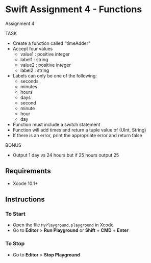 # Swift Assignment 4 - Functions

 Assignment 4
 
 TASK
 
 - Create a function called "timeAdder"
 - Accept four values
    - value1 : positive integer
    - label1 : string
    - value2 : positive integer
    - label2 : string
 - Labels can only be one of the following:
    - seconds
    - minutes
    - hours
    - days
    - second
    - minute
    - hour
    - day
 - Function must include a switch statement
 - Function will add times and return a tuple value of (UInt, String)
 - If there is an error, print the appropriate error and return false
 
 BONUS
 
 - Output 1 day vs 24 hours but if 25 hours output 25

## Requirements

- Xcode 10.1+

## Instructions

### To Start

- Open the file `MyPlayground.playground` in Xcode
- Go to **Editor** > **Run Playground** or **Shift** + **CMD** + **Enter**

### To Stop

- Go to **Editor** > **Stop Playground**
